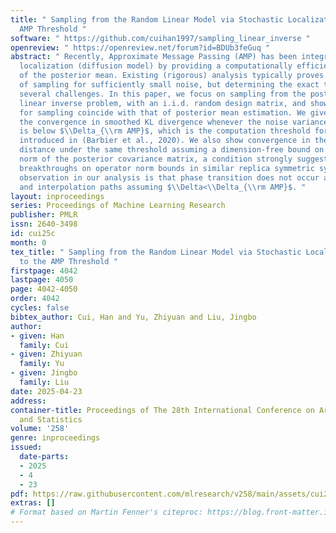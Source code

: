 ```yaml
---
title: " Sampling from the Random Linear Model via Stochastic Localization Up to the
  AMP Threshold "
software: " https://github.com/cuihan1997/sampling_linear_inverse "
openreview: " https://openreview.net/forum?id=BDUb3feGuq "
abstract: " Recently, Approximate Message Passing (AMP) has been integrated with stochastic
  localization (diffusion model) by providing a computationally efficient estimator
  of the posterior mean. Existing (rigorous) analysis typically proves the success
  of sampling for sufficiently small noise, but determining the exact threshold involves
  several challenges. In this paper, we focus on sampling from the posterior in the
  linear inverse problem, with an i.i.d. random design matrix, and show that the threshold
  for sampling coincide with that of posterior mean estimation. We give a proof for
  the convergence in smoothed KL divergence whenever the noise variance $\\Delta$
  is below $\\Delta_{\\rm AMP}$, which is the computation threshold for mean estimation
  introduced in (Barbier et al., 2020). We also show convergence in the Wasserstein
  distance under the same threshold assuming a dimension-free bound on the operator
  norm of the posterior covariance matrix, a condition strongly suggested by recent
  breakthroughs on operator norm bounds in similar replica symmetric systems. A key
  observation in our analysis is that phase transition does not occur along the sampling
  and interpolation paths assuming $\\Delta<\\Delta_{\\rm AMP}$. "
layout: inproceedings
series: Proceedings of Machine Learning Research
publisher: PMLR
issn: 2640-3498
id: cui25c
month: 0
tex_title: " Sampling from the Random Linear Model via Stochastic Localization Up
  to the AMP Threshold "
firstpage: 4042
lastpage: 4050
page: 4042-4050
order: 4042
cycles: false
bibtex_author: Cui, Han and Yu, Zhiyuan and Liu, Jingbo
author:
- given: Han
  family: Cui
- given: Zhiyuan
  family: Yu
- given: Jingbo
  family: Liu
date: 2025-04-23
address:
container-title: Proceedings of The 28th International Conference on Artificial Intelligence
  and Statistics
volume: '258'
genre: inproceedings
issued:
  date-parts:
  - 2025
  - 4
  - 23
pdf: https://raw.githubusercontent.com/mlresearch/v258/main/assets/cui25c/cui25c.pdf
extras: []
# Format based on Martin Fenner's citeproc: https://blog.front-matter.io/posts/citeproc-yaml-for-bibliographies/
---
```

